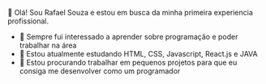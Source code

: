 👋 Olá! Sou Rafael Souza e estou em busca da minha primeira experiencia profissional.

- 👀 Sempre fui interessado a aprender sobre programação e poder trabalhar na área 
- 🌱 Estou atualmente estudando HTML, CSS, Javascript, React.js e JAVA
- 💞️ Estou procurando trabalhar em pequenos projetos para que eu consiga me desenvolver como um programador


<!---
RGLSouza/RGLSouza is a ✨ special ✨ repository because its `README.md` (this file) appears on your GitHub profile.
You can click the Preview link to take a look at your changes.
--->
